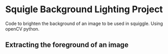 # Squigle Background Lighting Project
Code to brighten the background of an image to be used in squiggle. Using openCV python.

## Extracting the foreground of an image


